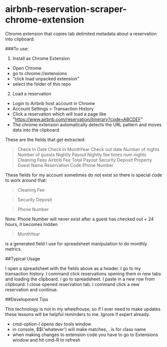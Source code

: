 # airbnb-reservation-scraper-chrome-extension
Chrome extension that copies tab delimited metadata about a reservation into clipboard.

###To use:

1. Install as Chrome Extension
  - Open Chrome
  - go to chrome://extensions
  - "click load unpacked extension"
  - select the folder of this repo

2. Load a reservation
  - Login to Airbnb host account in Chrome
  - Account Settings > Transaction History
  - Click a reservation which will load a page like "https://www.airbnb.com/reservation/itinerary?code=ABCDEF"
  - The chrome extension automatically detects the URL pattern and moves data into the clipboard

These are the fields that get extracted:

> Check In Date	Check In MonthYear	Check out date	Number of nights	Number of guests	Nightly Payout	Nightly fee times num nights	Cleaning Fees	Airbnb Fee	Total Payout	Security Deposit	Property	Guest Name	Reservation Code	Phone Number	

These fields for my account sometimes do not exist so there is special code to work around that:

> Cleaning Fee

> Security Deposit

> Phone Number

Note: Phone Number will never exist after a guest has checked out + 24 hours, it becomes hidden

> MonthYear 

is a generated field I use for spreadsheet manipulation to do monthly metrics.  

##Typical Usage

I open a spreadsheet with the fields above as a header.  I go to my transaction history.  I command click reservations opening them in new tabs and loading the clipboard.  I go to spreadsheet.  I paste in a new row from clipboard.  I close opened reservation tab.  I command click a new reservation and continue.

##Development Tips

This technology is not in my wheelhouse, so if I ever need to make updates these lessons will be helpful reminders to me.  Ignore if expert already.

- cmd-option-I opens dev tools window
- in console, $$('whatever') will make matches, . is for class name
- when making changes to extension code you have to go to Extensions window and hit cmd-R to refresh
